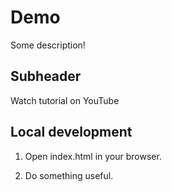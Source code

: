 # Demo

Some description!

## Subheader

Watch tutorial on YouTube

## Local development

1. Open index.html in your browser.

2. Do something useful.
